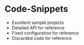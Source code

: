 # Code-Snippets
- Excellent sample projects
- Detailed API for reference
- Fixed configuration for reference
- Discarded code for reference
